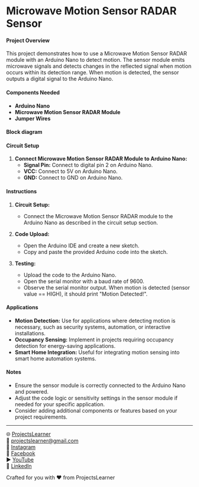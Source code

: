 # Microwave Motion Sensor RADAR Sensor

#### Project Overview

This project demonstrates how to use a Microwave Motion Sensor RADAR module with an Arduino Nano to detect motion. The sensor module emits microwave signals and detects changes in the reflected signal when motion occurs within its detection range. When motion is detected, the sensor outputs a digital signal to the Arduino Nano.

#### Components Needed

- **Arduino Nano**
- **Microwave Motion Sensor RADAR Module**
- **Jumper Wires**

#### Block diagram

#### Circuit Setup

1. **Connect Microwave Motion Sensor RADAR Module to Arduino Nano:**
   - **Signal Pin:** Connect to digital pin 2 on Arduino Nano.
   - **VCC:** Connect to 5V on Arduino Nano.
   - **GND:** Connect to GND on Arduino Nano.

#### Instructions

1. **Circuit Setup:**
   - Connect the Microwave Motion Sensor RADAR module to the Arduino Nano as described in the circuit setup section.

2. **Code Upload:**
   - Open the Arduino IDE and create a new sketch.
   - Copy and paste the provided Arduino code into the sketch.

3. **Testing:**
   - Upload the code to the Arduino Nano.
   - Open the serial monitor with a baud rate of 9600.
   - Observe the serial monitor output. When motion is detected (sensor value == HIGH), it should print "Motion Detected!".

#### Applications

- **Motion Detection:** Use for applications where detecting motion is necessary, such as security systems, automation, or interactive installations.
- **Occupancy Sensing:** Implement in projects requiring occupancy detection for energy-saving applications.
- **Smart Home Integration:** Useful for integrating motion sensing into smart home automation systems.

#### Notes

- Ensure the sensor module is correctly connected to the Arduino Nano and powered.
- Adjust the code logic or sensitivity settings in the sensor module if needed for your specific application.
- Consider adding additional components or features based on your project requirements.

---

🌐 [ProjectsLearner](https://projectslearner.com/learn/arduino-nano-microwave-motion-sensor-radar-sensor)  
📧 [projectslearner@gmail.com](mailto:projectslearner@gmail.com)  
📸 [Instagram](https://www.instagram.com/projectslearner/)  
📘 [Facebook](https://www.facebook.com/projectslearner)  
▶️ [YouTube](https://www.youtube.com/@ProjectsLearner)  
📘 [LinkedIn](https://www.linkedin.com/in/projectslearner)  

Crafted for you with ❤️ from ProjectsLearner